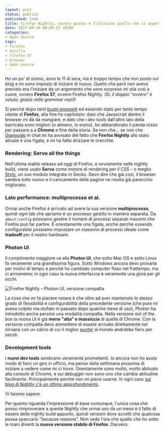 ```yaml
---
layout: post
status: publish
published: true
title: Firefox Nightly, ovvero quanto è fichissimo quello che ci aspetta
date: 2017-09-20 00:09:12 +0200
categories:
- Open Source
tags:
- firefox
- mozilla
- firefox 57
- browser
- open source
---
```


Ho un po' di sonno, sono le 11 di sera, ma è troppo tempo che non posto sul blog e mi sono imposto di iniziare di nuovo. Quello che però non avevo previsto era l'iniziare da un argomento che sono sorpreso mi stia così a cuore, ovvero **Firefox 57**, ovvero Firefox Nightly. _(Si: il doppio "ovvero" è voluto; grazie mille grammar nazi!)_

Si perché dopo tanti [buoni propositi](http://dottorblaster.it/2013/07/eppure-dovremmo-usare-firefox//) ed essendo stato per tanto tempo utente di **Firefox**, alla fine ho capitolato: dato che Javascript dentro il browser mi dà da mangiare, e dato che i dev tools dall'altro lato della barricata sono migliori (o almeno, lo erano), ho abbandonato il panda rosso per passare a a **Chrome** e fine della storia. Se non che... se non che [Gianguido](https://me.gsora.xyz/) in chat mi ha avvisato del fatto che **Firefox Nightly** allo stato attuale è una figata, e mi ha fatto drizzare le orecchie.

### Rendering: Servo all the things
Nell'ultima stable release ad oggi di Firefox, e ovviamente nelle nightly build, viene usato **Servo** come motore di rendering per il CSS – o meglio [Stylo](https://hacks.mozilla.org/2017/08/inside-a-super-fast-css-engine-quantum-css-aka-stylo/), un suo modulo integrato in Gecko. Devo dire che già così, il browser sembra tutto nuovo e il caricamento delle pagine ne risulta già parecchio migliorato.

### Lato performance: multiprocesso et al.
Ormai anche Firefox è arrivato ad avere la sua versione **multiprocesso**, quindi ogni tab che apriamo è un processo gestito in maniera separata. Da `about:config` possiamo gestire il numero di processi separati massimi che Firefox può far partire. È onestamente una figata, anche perché essendo configurabile possiamo impostare un massimo di processi ideale come **tradeoff** per il nostro hardware.

### Photon UI
Il complimento maggiore va alla **Photon UI**, che sotto Mac OS e sotto Linux fa veramente una grandissima figura. Sotto Windows ancora devo provarla per motivi di tempo e perché ho cambiato computer fisso nel frattempo, ma ci arriveremo; in ogni caso la nuova interfaccia è veramente una gioia per gli occhi.

![Firefox Nightly – Photon UI, versione compatta](https://gitlab.com/dottorblaster/blog-images/raw/master/images/firefox_nightly.png)

La cosa che mi fa piacere notare è che oltre ad aver mantenuto lo stesso grado di flessibilità e configurabilità della precedente versione (che pure mi aveva colpito ma stufato in passato dopo qualche mese di uso), Photon ha introdotto anche persino una modalità compatta. Nella versione out of the box la nuova UI è già **meno "alta" e massiccia** di quella di Chrome. Con la versione compatta devo ammettere di essere arrivato direttamente nel nirvana con un calcio di cui il miglior [punter](https://it.wikipedia.org/wiki/Punter) al mondo andrebbe fiero per secoli.

### Development tools
I **nuovi dev tools** sembrano veramente promettenti. Io ancora non ho avuto modo di farci un giro in ufficio, ma penso dalla settimana prossima di iniziare a vedere come mi ci trovo. Onestamente sono molto, molto abituato alla console di Chrome, e sui debugger non sono uno che cambia abitudine facilmente. Principalmente perché non mi piace usarne. In ogni caso [sul blog di Nightly c'è un ottimo approfondimento](https://blog.nightly.mozilla.org/2017/09/11/developer-tools-visual-refresh-coming-to-nightly/).

Vi faremo sapere.

Per quanto riguarda l'impressione di base comunque, l'unica cosa che posso rimproverare a queste Nightly che ormai uso da un mese è il fatto di essere delle nightly build appunto, quindi versioni dove accetti che qualcosa possa spaccarsi "because reasons". Non vedo l'ora che quello che ho sotto le mani diventi la **nuova versione stabile di Firefox**. Davvero.